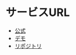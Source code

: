 # サービスURL
- [公式](https://small.chat)
- [デモ](https://shimajima-eiji.github.io/__Settings_Serivices/SmallCha/)
- [リポジトリ](https://github.com/shimajima-eiji/__Settings_Serivices/tree/main/SmallChat)

<script src="https://embed.small.chat/TCQBTUWTXGD0U00YLT.js" async></script>
